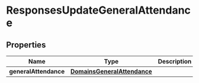 
# ResponsesUpdateGeneralAttendance

## Properties
| Name | Type | Description | Notes |
| ------------ | ------------- | ------------- | ------------- |
| **generalAttendance** | [**DomainsGeneralAttendance**](DomainsGeneralAttendance.md) |  |  |



